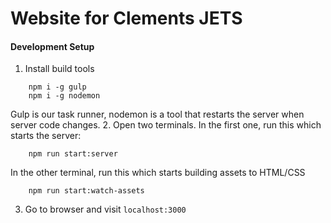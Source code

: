 # Website for Clements JETS

#### Development Setup
1. Install build tools
```
    npm i -g gulp
    npm i -g nodemon
```
Gulp is our task runner, nodemon is a tool that restarts the server when server code changes.
2. Open two terminals. In the first one, run this which starts the server:
```
    npm run start:server
```
In the other terminal, run this which starts building assets to HTML/CSS
```
    npm run start:watch-assets
```
3. Go to browser and visit ```localhost:3000```
